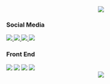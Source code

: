 <div align="center">
  <img src="https://cdn.discordapp.com/attachments/967140260838539314/1015721443104915567/d5744dad34472a9dc5aa016b3656be0c83f64deb_hq.gif">
</div>

<div>
    <div>
        <h3>Social Media</h3>
        <div align="left">
          <a href="https://discord.com/users/709209294440235029">
              <img src="https://img.shields.io/badge/Discord-7289DA?style=flat-square&logo=discord&logoColor=white">
          </a>
          <a href="https://facebook.com" target="_blank">
              <img src="https://img.shields.io/badge/Facebook-1877F2?style=flat-square&logo=facebook&logoColor=white">
          </a>
          <a href="https://instagram.com" target="_blank">
              <img src="https://img.shields.io/badge/Instagram-E4405F?style=flat-square&logo=instagram&logoColor=white">
          </a>
          <a href="https://twitter.com" target="_blank">
              <img src="https://img.shields.io/badge/Twitter-1DA1F2?style=flat-square&logo=twitter&logoColor=white">
          </a>
        </div>
        <h3>Front End</h3>
          <div align="left">
          <a>
              <img src="https://img.shields.io/badge/-JavaScript-gold?style=flat-square&logo=javascript&logoColor=black">
          </a>
          <a>
              <img src="https://img.shields.io/badge/HTML5-E34F26?style=flat-square&logo=html5&logoColor=white">
          </a>
          <a>
            <img src="https://img.shields.io/badge/CSS3-1572B6?style=flat-square&logo=css3&logoColor=white">
          </a>
          <a>
            <img src="https://camo.githubusercontent.com/2a90af184556d2002cf1ce613ab48fcd33d071ae7ca63e90bee7ca941988840c/68747470733a2f2f696d672e736869656c64732e696f2f62616467652f6a51756572792d3037363941443f7374796c653d666c61742d737175617265266c6f676f3d6a7175657279266c6f676f436f6c6f723d7768697465">
          </a>
        </div>
    </div>
    <div align="center">
      <img src="https://github-readme-stats.vercel.app/api/top-langs/?username=GeronimoNeto&layout=compact">
    </div>
</div>
